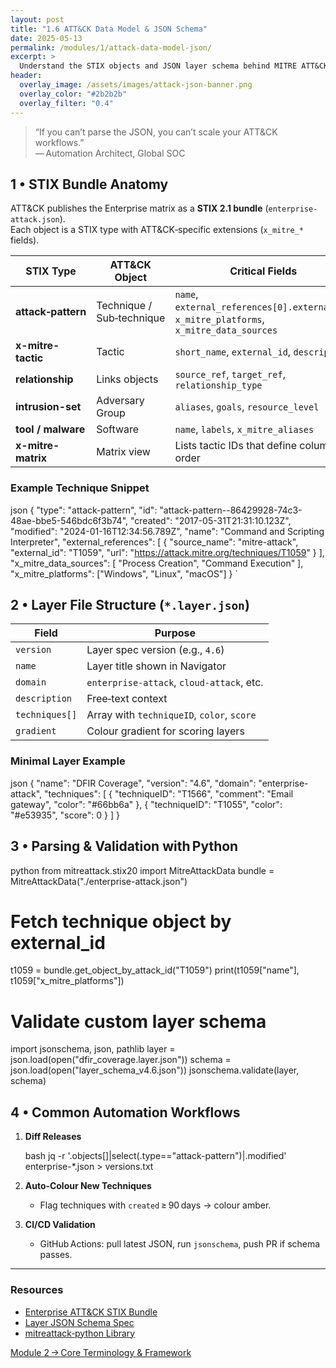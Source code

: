 ```yaml
---
layout: post
title: "1.6 ATT&CK Data Model & JSON Schema"
date: 2025-05-13
permalink: /modules/1/attack-data-model-json/
excerpt: >
  Understand the STIX objects and JSON layer schema behind MITRE ATT&CK so you can automate enrichment, diff versions, and validate custom layers.
header:
  overlay_image: /assets/images/attack-json-banner.png
  overlay_color: "#2b2b2b"
  overlay_filter: "0.4"
---
```


> “If you can’t parse the JSON, you can’t scale your ATT&CK workflows.”  
> — Automation Architect, Global SOC

## 1 • STIX Bundle Anatomy

ATT&CK publishes the Enterprise matrix as a **STIX 2.1 bundle** (`enterprise-attack.json`).  
Each object is a STIX type with ATT&CK‑specific extensions (`x_mitre_*` fields).

| STIX Type            | ATT&CK Object | Critical Fields                                           |
|----------------------|---------------|-----------------------------------------------------------|
| **attack‑pattern**   | Technique / Sub‑technique | `name`, `external_references[0].external_id`, `x_mitre_platforms`, `x_mitre_data_sources` |
| **x-mitre-tactic**   | Tactic        | `short_name`, `external_id`, `description`                |
| **relationship**     | Links objects | `source_ref`, `target_ref`, `relationship_type`           |
| **intrusion-set**    | Adversary Group | `aliases`, `goals`, `resource_level`                     |
| **tool / malware**   | Software      | `name`, `labels`, `x_mitre_aliases`                       |
| **x-mitre-matrix**   | Matrix view   | Lists tactic IDs that define column order                 |

### Example Technique Snippet

json
{
  "type": "attack-pattern",
  "id": "attack-pattern--86429928-74c3-48ae-bbe5-546bdc6f3b74",
  "created": "2017-05-31T21:31:10.123Z",
  "modified": "2024-01-16T12:34:56.789Z",
  "name": "Command and Scripting Interpreter",
  "external_references": [
    {
      "source_name": "mitre-attack",
      "external_id": "T1059",
      "url": "https://attack.mitre.org/techniques/T1059"
    }
  ],
  "x_mitre_data_sources": [
    "Process Creation",
    "Command Execution"
  ],
  "x_mitre_platforms": ["Windows", "Linux", "macOS"]
}
`

## 2 • Layer File Structure (`*.layer.json`)

| Field          | Purpose                                    |
| -------------- | ------------------------------------------ |
| `version`      | Layer spec version (e.g., `4.6`)           |
| `name`         | Layer title shown in Navigator             |
| `domain`       | `enterprise-attack`, `cloud-attack`, etc.  |
| `description`  | Free‑text context                          |
| `techniques[]` | Array with `techniqueID`, `color`, `score` |
| `gradient`     | Colour gradient for scoring layers         |

### Minimal Layer Example

json
{
  "name": "DFIR Coverage",
  "version": "4.6",
  "domain": "enterprise-attack",
  "techniques": [
    { "techniqueID": "T1566", "comment": "Email gateway", "color": "#66bb6a" },
    { "techniqueID": "T1055", "color": "#e53935", "score": 0 }
  ]
}


## 3 • Parsing & Validation with Python

python
from mitreattack.stix20 import MitreAttackData
bundle = MitreAttackData("./enterprise-attack.json")

# Fetch technique object by external_id
t1059 = bundle.get_object_by_attack_id("T1059")
print(t1059["name"], t1059["x_mitre_platforms"])

# Validate custom layer schema
import jsonschema, json, pathlib
layer = json.load(open("dfir_coverage.layer.json"))
schema = json.load(open("layer_schema_v4.6.json"))
jsonschema.validate(layer, schema)


## 4 • Common Automation Workflows

1. **Diff Releases**

   bash
   jq -r '.objects[]|select(.type=="attack-pattern")|.modified' enterprise-*.json > versions.txt
   
2. **Auto‑Colour New Techniques**

   * Flag techniques with `created` ≥ 90 days → colour amber.
3. **CI/CD Validation**

   * GitHub Actions: pull latest JSON, run `jsonschema`, push PR if schema passes.

---

<div class="post-resources container">
  <h3>Resources</h3>
  <ul>
    <li><a href="https://github.com/mitre-attack/attack-stix-data" target="_blank">Enterprise ATT&CK STIX Bundle</a></li>
    <li><a href="https://github.com/mitre-attack/attack-navigator/blob/master/layerSPEC.md" target="_blank">Layer JSON Schema Spec</a></li>
    <li><a href="https://github.com/center-for-threat-informed-defense/mitreattack-python" target="_blank">mitreattack‑python Library</a></li>
  </ul>
</div>

<a href="{{ site.baseurl }}/modules/terminology-and-framework/" class="next-link">Module 2 → Core Terminology & Framework</a>